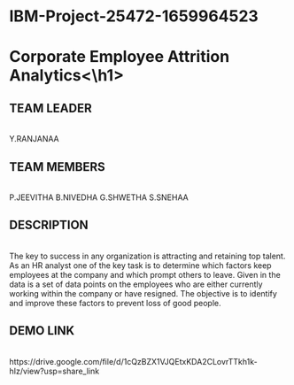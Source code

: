 # IBM-Project-25472-1659964523

<h1>Corporate Employee Attrition Analytics<\h1>

<h2>TEAM LEADER</h2>
<br>
Y.RANJANAA 

<h2>TEAM MEMBERS</h2>
<br>
P.JEEVITHA
B.NIVEDHA
G.SHWETHA
S.SNEHAA

<h2>DESCRIPTION</h2>
<br>
The key to success in any organization is attracting and retaining top talent. As an HR analyst one of the key task is to determine which factors keep employees at the company and which prompt others to leave. Given in the data is a set of data points on the employees who are either currently working within the company or have resigned. The objective is to identify and improve these factors to prevent loss of good people.

<h2>DEMO LINK</h2>
<br>
https://drive.google.com/file/d/1cQzBZX1VJQEtxKDA2CLovrTTkh1k-hIz/view?usp=share_link

